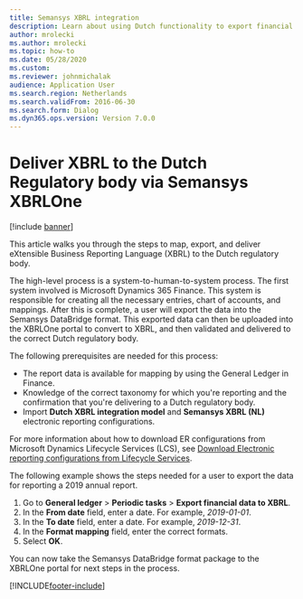 ```yaml
--- 
title: Semansys XBRL integration
description: Learn about using Dutch functionality to export financial data in the XML format, including a step-by-step process for exporting data for annual reports. 
author: mrolecki
ms.author: mrolecki
ms.topic: how-to
ms.date: 05/28/2020
ms.custom:
ms.reviewer: johnmichalak   
audience: Application User  
ms.search.region: Netherlands
ms.search.validFrom: 2016-06-30
ms.search.form: Dialog 
ms.dyn365.ops.version: Version 7.0.0 
---
```


# Deliver XBRL to the Dutch Regulatory body via Semansys XBRLOne

[!include [banner](../../includes/banner.md)]

This article walks you through the steps to map, export, and deliver eXtensible Business Reporting Language (XBRL) to the Dutch regulatory body.  

The high-level process is a system-to-human-to-system process. The first system involved is Microsoft Dynamics 365 Finance. This system is responsible for creating all the necessary entries, chart of accounts, and mappings. After this is complete, a user will export the data into the Semansys DataBridge format. This exported data can then be uploaded into the XBRLOne portal to convert to XBRL, and then validated and delivered to the correct Dutch regulatory body. 

The following prerequisites are needed for this process:

- The report data is available for mapping by using the General Ledger in Finance.
- Knowledge of the correct taxonomy for which you're reporting and the confirmation that you're delivering to a Dutch regulatory body.
- Import **Dutch XBRL integration model** and **Semansys XBRL (NL)** electronic reporting configurations.

For more information about how to download ER configurations from Microsoft Dynamics Lifecycle Services (LCS), see [Download Electronic reporting configurations from Lifecycle Services](../../../fin-ops-core/dev-itpro/analytics/download-electronic-reporting-configuration-lcs.md).

The following example shows the steps needed for a user to export the data for reporting a 2019 annual report. 

1. Go to **General ledger** > **Periodic tasks** > **Export financial data to XBRL**.
2. In the **From date** field, enter a date. For example, *2019-01-01*.  
3. In the **To date** field, enter a date. For example, *2019-12-31*.
4. In the **Format mapping** field, enter the correct formats.
5. Select **OK**.

You can now take the Semansys DataBridge format package to the XBRLOne portal for next steps in the process.


[!INCLUDE[footer-include](../../../includes/footer-banner.md)]